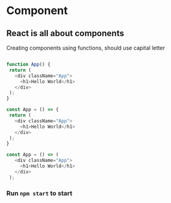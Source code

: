 # Component

## React is all about components

Creating components using functions, should use capital letter

```JavaScript

function App() {
 return (
   <div className="App">
     <h1>Hello World</h1>
   </div>
 );
}

```

```JavaScript
const App = () => {
 return (
   <div className="App">
     <h1>Hello World</h1>
   </div>
 );
}
```

```JavaScript
const App = () => (
   <div className="App">
     <h1>Hello World</h1>
   </div>
 );
```

### Run `npm start` to start
